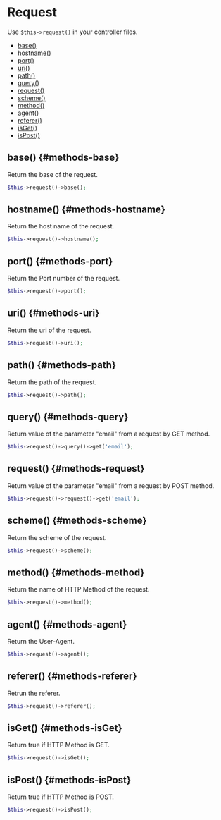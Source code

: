 # Request 

Use `$this->request()` in your controller files.

- [base()](#methods-base)
- [hostname()](#methods-hostname)
- [port()](#methods-port)
- [uri()](#methods-uri)
- [path()](#methods-path)
- [query()](#methods-query)
- [request()](#methods-request)
- [scheme()](#methods-scheme)
- [method()](#methods-method)
- [agent()](#methods-agent)
- [referer()](#methods-referer)
- [isGet()](#methods-isGet)
- [isPost()](#methods-isPost)

## base() {#methods-base}

Return the base of the request.

```php
$this->request()->base();
```

## hostname() {#methods-hostname}

Return the host name of the request.

```php
$this->request()->hostname();
```

## port() {#methods-port}

Return the Port number of the request.

```php
$this->request()->port();
```

## uri() {#methods-uri}

Return the uri of the request.

```php
$this->request()->uri();
```

## path() {#methods-path}

Return the path of the request.

```php
$this->request()->path();
```

## query() {#methods-query}

Return value of the parameter "email" from a request by GET method.

```php
$this->request()->query()->get('email');
```

## request() {#methods-request}

Return value of the parameter "email" from a request by POST method.

```php
$this->request()->request()->get('email');
```

## scheme() {#methods-scheme}

Return the scheme of the request.

```php
$this->request()->scheme();
```

## method() {#methods-method}

Return the name of HTTP Method of the request.

```php
$this->request()->method();
```

## agent() {#methods-agent}

Return the User-Agent.

```php
$this->request()->agent();
```

## referer() {#methods-referer}

Retrun the referer.

```php
$this->request()->referer();
```

## isGet() {#methods-isGet}

Return true if HTTP Method is GET.

```php
$this->request()->isGet();
```

## isPost() {#methods-isPost}

Return true if HTTP Method is POST.

```php
$this->request()->isPost();
```
